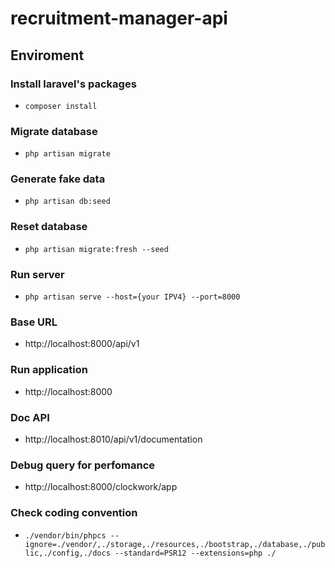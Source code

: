 # recruitment-manager-api
## Enviroment
### Install laravel's packages
- `composer install`
### Migrate database
- `php artisan migrate`
### Generate fake data
- `php artisan db:seed`
### Reset database
- `php artisan migrate:fresh --seed`
### Run server
- `php artisan serve --host={your IPV4} --port=8000`
### Base URL
- http://localhost:8000/api/v1
### Run application
- http://localhost:8000
### Doc API
- http://localhost:8010/api/v1/documentation
### Debug query for perfomance
- http://localhost:8000/clockwork/app
### Check coding convention
- `./vendor/bin/phpcs --ignore=./vendor/,./storage,./resources,./bootstrap,./database,./public,./config,./docs --standard=PSR12 --extensions=php ./`
